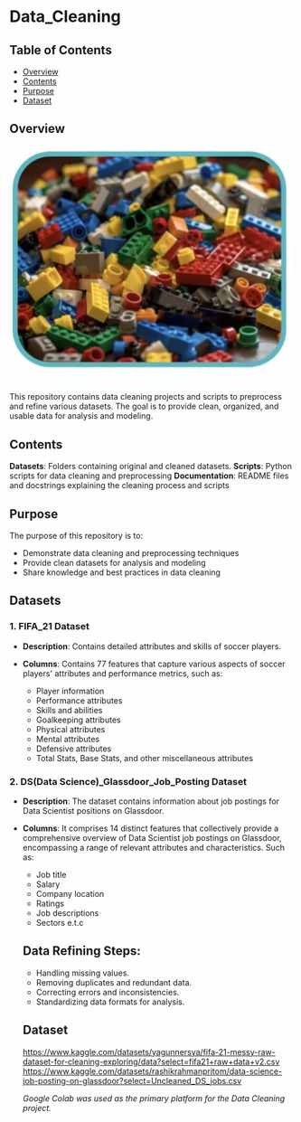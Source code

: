 # Data_Cleaning

## Table of Contents
- [Overview](#Overview)
- [Contents](#Contents)
- [Purpose](#Purpose)
- [Dataset](#Dataset)


## Overview

<img src="https://github.com/Thelma-DataNerd/Data_Cleaning_Repo/blob/main/Data_cleaning.jpg" alt="Data Cleaning" width="500"/>

This repository contains data cleaning projects and scripts to preprocess and refine various datasets.
The goal is to provide clean, organized, and usable data for analysis and modeling.

## Contents

**Datasets**: Folders containing original and cleaned datasets.
**Scripts**: Python scripts for data cleaning and preprocessing
**Documentation**: README files and docstrings explaining the cleaning process and scripts

## Purpose

The purpose of this repository is to:

- Demonstrate data cleaning and preprocessing techniques
- Provide clean datasets for analysis and modeling
- Share knowledge and best practices in data cleaning

## Datasets

### 1. FIFA_21 Dataset

- **Description**: Contains detailed attributes and skills of soccer players.

- **Columns**: Contains 77 features that capture various aspects of soccer players' attributes and performance metrics, such as:
  - Player information 
  - Performance attributes 
  - Skills and abilities 
  - Goalkeeping attributes 
  - Physical attributes
  - Mental attributes 
  - Defensive attributes 
  - Total Stats, Base Stats, and other miscellaneous attributes
 
### 2. DS(Data Science)_Glassdoor_Job_Posting Dataset

- **Description**: The dataset contains information about job postings for Data Scientist positions on Glassdoor.

- **Columns**: It comprises 14 distinct features that collectively provide a comprehensive overview of Data Scientist job postings on Glassdoor,
    encompassing a range of relevant attributes and characteristics. Such as:
  - Job title
  - Salary
  - Company location
  - Ratings
  - Job descriptions
  - Sectors e.t.c
  
  ## Data Refining Steps:
  
  - Handling missing values.
  - Removing duplicates and redundant data.
  - Correcting errors and inconsistencies.
  - Standardizing data formats for analysis.
 
  ## Dataset
  
   https://www.kaggle.com/datasets/yagunnersya/fifa-21-messy-raw-dataset-for-cleaning-exploring/data?select=fifa21+raw+data+v2.csv
   https://www.kaggle.com/datasets/rashikrahmanpritom/data-science-job-posting-on-glassdoor?select=Uncleaned_DS_jobs.csv

   *Google Colab was used as the primary platform for the Data Cleaning project.*
  

